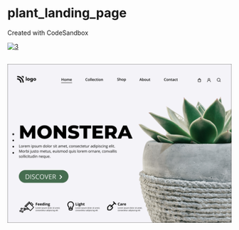 # plant_landing_page
Created with CodeSandbox

<a href="https://ibb.co/dGr6Lbf"><img src="https://i.ibb.co/6gmb1vy/3.jpg" alt="3" border="0"></a><br /><a target='_blank' href='https://imgbb.com/'></a><br />

![alt text](https://raw.githubusercontent.com/dikidev/plant_landing_page/main/6.png)

